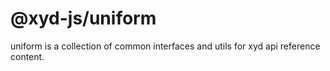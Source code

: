 # @xyd-js/uniform

uniform is a collection of common interfaces and utils for xyd api reference content.